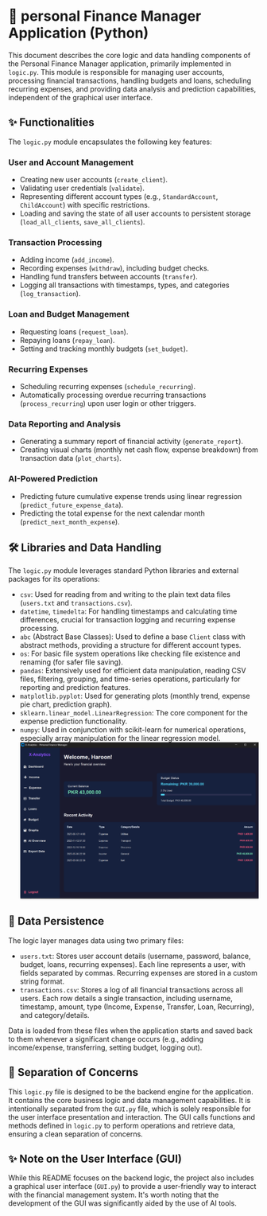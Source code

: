 
# 🧠 personal Finance Manager Application (Python)

This document describes the core logic and data handling components of the Personal Finance Manager application, primarily implemented in `logic.py`. This module is responsible for managing user accounts, processing financial transactions, handling budgets and loans, scheduling recurring expenses, and providing data analysis and prediction capabilities, independent of the graphical user interface.

## ✨ Functionalities

The `logic.py` module encapsulates the following key features:

### User and Account Management
- Creating new user accounts (`create_client`).
- Validating user credentials (`validate`).
- Representing different account types (e.g., `StandardAccount`, `ChildAccount`) with specific restrictions.
- Loading and saving the state of all user accounts to persistent storage (`load_all_clients`, `save_all_clients`).

### Transaction Processing
- Adding income (`add_income`).
- Recording expenses (`withdraw`), including budget checks.
- Handling fund transfers between accounts (`transfer`).
- Logging all transactions with timestamps, types, and categories (`log_transaction`).

### Loan and Budget Management
- Requesting loans (`request_loan`).
- Repaying loans (`repay_loan`).
- Setting and tracking monthly budgets (`set_budget`).

### Recurring Expenses
- Scheduling recurring expenses (`schedule_recurring`).
- Automatically processing overdue recurring transactions (`process_recurring`) upon user login or other triggers.

### Data Reporting and Analysis
- Generating a summary report of financial activity (`generate_report`).
- Creating visual charts (monthly net cash flow, expense breakdown) from transaction data (`plot_charts`).

### AI-Powered Prediction
- Predicting future cumulative expense trends using linear regression (`predict_future_expense_data`).
- Predicting the total expense for the next calendar month (`predict_next_month_expense`).

## 🛠 Libraries and Data Handling

The `logic.py` module leverages standard Python libraries and external packages for its operations:

- `csv`: Used for reading from and writing to the plain text data files (`users.txt` and `transactions.csv`).
- `datetime`, `timedelta`: For handling timestamps and calculating time differences, crucial for transaction logging and recurring expense processing.
- `abc` (Abstract Base Classes): Used to define a base `Client` class with abstract methods, providing a structure for different account types.
- `os`: For basic file system operations like checking file existence and renaming (for safer file saving).
- `pandas`: Extensively used for efficient data manipulation, reading CSV files, filtering, grouping, and time-series operations, particularly for reporting and prediction features.
- `matplotlib.pyplot`: Used for generating plots (monthly trend, expense pie chart, prediction graph).
- `sklearn.linear_model.LinearRegression`: The core component for the expense prediction functionality.
- `numpy`: Used in conjunction with scikit-learn for numerical operations, especially array manipulation for the linear regression model.
![Project Banner](images/banner.png)

## 📂 Data Persistence

The logic layer manages data using two primary files:

- `users.txt`: Stores user account details (username, password, balance, budget, loans, recurring expenses). Each line represents a user, with fields separated by commas. Recurring expenses are stored in a custom string format.
- `transactions.csv`: Stores a log of all financial transactions across all users. Each row details a single transaction, including username, timestamp, amount, type (Income, Expense, Transfer, Loan, Recurring), and category/details.

Data is loaded from these files when the application starts and saved back to them whenever a significant change occurs (e.g., adding income/expense, transferring, setting budget, logging out).

## 🎯 Separation of Concerns

This `logic.py` file is designed to be the backend engine for the application. It contains the core business logic and data management capabilities. It is intentionally separated from the `GUI.py` file, which is solely responsible for the user interface presentation and interaction. The GUI calls functions and methods defined in `logic.py` to perform operations and retrieve data, ensuring a clean separation of concerns.

## ✨ Note on the User Interface (GUI)

While this README focuses on the backend logic, the project also includes a graphical user interface (`GUI.py`) to provide a user-friendly way to interact with the financial management system. It's worth noting that the development of the GUI was significantly aided by the use of AI tools.
